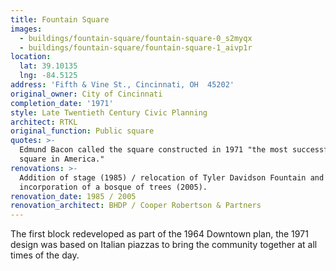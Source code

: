 ```yaml
---
title: Fountain Square
images:
  - buildings/fountain-square/fountain-square-0_s2myqx
  - buildings/fountain-square/fountain-square-1_aivp1r
location:
  lat: 39.10135
  lng: -84.5125
address: 'Fifth & Vine St., Cincinnati, OH  45202'
original_owner: City of Cincinnati
completion_date: '1971'
style: Late Twentieth Century Civic Planning
architect: RTKL
original_function: Public square
quotes: >-
  Edmund Bacon called the square constructed in 1971 "the most successful public
  square in America."
renovations: >-
  Addition of stage (1985) / relocation of Tyler Davidson Fountain and
  incorporation of a bosque of trees (2005).
renovation_date: 1985 / 2005
renovation_architect: BHDP / Cooper Robertson & Partners
---
```


The first block redeveloped as part of the 1964 Downtown plan, the 1971 design was based on Italian piazzas to bring the community together at all times of the day.
